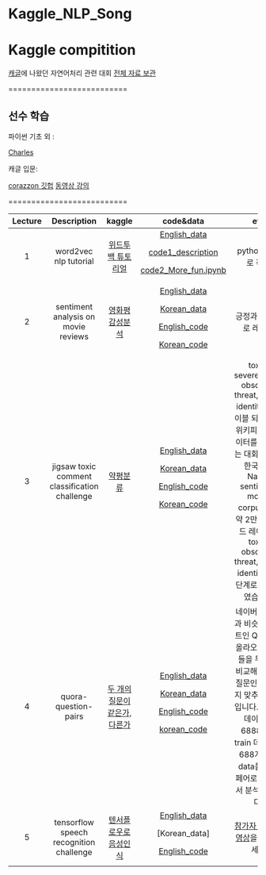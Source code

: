 # Kaggle_NLP_Song
# Kaggle compitition



[캐글](www.kaggle.com )에 나왔던 자연어처리 관련 대회
[전체 자료 보관](https://drive.google.com/open?id=12xIOu6AjulYlF0TFkkgbU_qE5iqReA8a)

==========================

## 선수 학습

파이썬 기초 외 : 

[Charles](http://www.edwith.org/) 


캐글 입문:   

[corazzon 깃헙](https://github.com/corazzon)
[동영상 강의](https://www.youtube.com/channel/UCLR3sD0KB_dWpvcsrLP0aUg)

==========================

| Lecture  | Description       |kaggle      |code&data      |etc       |
|:--------:|:-----------------:|:-----------:|:--------:|:--------:|
| 1        |word2vec nlp tutorial|[위드투백 튜토리얼](https://www.kaggle.com/c/word2vec-nlp-tutorial)|[English_data](https://www.kaggle.com/c/word2vec-nlp-tutorial)<p>[code1_description](https://github.com/songys/Kaggle_NLP_Song/blob/master/bag_of_words_meet_bag_of_popcorn/description.ipynb)<p>[code2_More_fun.ipynb](https://github.com/songys/Kaggle_NLP_Song/blob/master/bag_of_words_meet_bag_of_popcorn/More_fun_with_Word_vectors.ipynb)| python 3 으로 작업
| 2        |sentiment analysis on movie reviews|[영화평 감성분석](https://www.kaggle.com/c/sentiment-analysis-on-movie-reviews)|[English_data](https://www.kaggle.com/c/sentiment-analysis-on-movie-reviews)<p>[Korean_data](https://github.com/e9t/nsmc)<p>[English_code](https://github.com/songys/Kaggle_NLP_Song/blob/master/sentimantal_analysis_on_movie_review/Kaggle_%20Sentiment%20Analysis%20on%20Movie%20Reviews.ipynb)<p>[Korean_code](https://github.com/songys/Kaggle_NLP_Song/blob/master/sentimantal_analysis_on_movie_review/%EB%84%A4%EC%9D%B4%EB%B2%84%20%EC%98%81%ED%99%94%ED%8F%89%20%EA%B0%90%EC%84%B1%EB%B6%84%EC%84%9D.ipynb)|긍정과 부정으로 레이블
| 3        |jigsaw toxic comment classification challenge|[약평분류](https://www.kaggle.com/c/jigsaw-toxic-comment-classification-challenge) |[English_data](https://www.kaggle.com/c/jigsaw-toxic-comment-classification-challenge)<p>[Korean_data](https://github.com/songys/Toxic_comment_data)<p>[English_code](https://github.com/songys/Kaggle_NLP_Song/blob/master/toxic_comment_EDA_KERAS/toxic_comment_EDA_KERAS.ipynb)<P>[Korean_code](https://github.com/songys/Kaggle_NLP_Song/blob/master/toxic_comment_EDA_KERAS/%EB%84%A4%EC%9D%B4%EB%B2%84%20%EC%98%81%ED%99%94%ED%8F%89_toxic_comment_EDA_KERAS.ipynb)|toxic, severe_toxic, obscene, threat, insult, identity로 레이블 되어 있는 위키피디아 데이터를 분류하는 대회입니다. 한국어는 Naver sentiment movie corpus에서 약 2만개를 핸드 레이블로 toxic, obscene, threat, insult, identity로 5단계로 분류하였습니다
| 4        |quora-question-pairs|[두 개의 질문이 같은가, 다른가](https://www.kaggle.com/c/quora-question-pairs)|[English_data](https://drive.google.com/open?id=1QnIWmZ5oR4XO7l3vZiB47toh1Iq4kD36)<p>[Korean_data](https://github.com/songys/Question_pair)<p>[English_code](https://github.com/songys/Kaggle_NLP_Song/blob/master/Quora_Question_pairs/Quora_Question_pair_classification.ipynb)<p>[korean_code](https://github.com/songys/Kaggle_NLP_Song/blob/master/Quora_Question_pairs/Kor_pair_classification.ipynb)|네이버 지식인과 비슷한 싸이트인 Quora에 올라오는 질문들을 두 개씩 비교해서 같은 질문인지 아닌지 맞추는 대회입니다. 한국어 데이터는 6888개의 train 데이터와 688개 test data를 질문 페어로 만들어서 분석했습니다.
| 5        |tensorflow speech recognition challenge|[텐서플로우로 음성인식](https://www.kaggle.com/c/tensorflow-speech-recognition-challenge)|[English_data](https://www.kaggle.com/c/tensorflow-speech-recognition-challenge)<p>[Korean_data]<p>[English_code](https://github.com/songys/Kaggle_NLP_Song/blob/master/TensorFlow_Speech_Recognition_Challenge/Speech%20representation_EDA.ipynb)|[참가자 발표 동영상](https://www.youtube.com/watch?v=zNzAAStE66o&index=13&list=PLsFtzQAC8dDeEroyOe_-gHcdM3d3qzqAF)을 참고하세요





